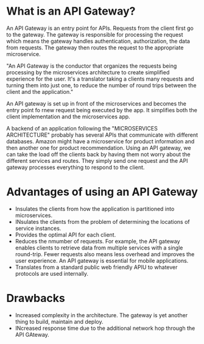 # What is an API Gateway?

An API Gateway is an entry point for APIs. Requests from the client first go to the gateway. The gateway is responsible for processing the request which means the gateway handles authentication, authorization, the data from requests.
The gateway then routes the request to the appropriate microservice.

"An API Gateway is the conductor that organizes the requests being processing by the microservices architecture to create simplified experience for the user.
It's a translator taking a clients many requests and turning them into just one, to reduce the number of round trips between
the client and the application."

An API gateway is set up in front of the microservices and becomes the entry point fo rnew request being executed by the app. It simplifies both the
client implementation and the microservices app.

A backend of an application following the "MICROSERVICES ARCHITECTURE" probably has several APIs that communicate with different databases. Amazon might have a microservice for product information and then another one for product recommendation. Using an API gateway, we can take the load off the clients back by having them not worry about the different services and routes. They simply send one request and the API gateway processes everything to respond to the client.

# Advantages of using an API Gateway

- Insulates the clients from how the application is partitioned into microservices.
- INsulates the clients from the problem of determining the locations of service instances.
- Provides the optimal API for each client.
- Reduces the nmumber of requests. For example, the API gateway enables clients to retrieve data from multiple services with a single round-trip. Fewer requests also means less overhead and improves the user experience. An API gateway is essential for mobile applications.
- Translates from a standard public web friendly APIU to whatever protocols are used internally.

# Drawbacks

- Increased complexity in the architecture. The gateway is yet another thing to build, maintain and deploy.
- INcreased response time due to the additional network hop through the API GAteway.













